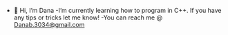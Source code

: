 - 👋 Hi, I’m Dana
-I’m currently learning how to program in C++. If you have any tips or tricks let me know!
-You can reach me @ Danab.3034@gmail.com
